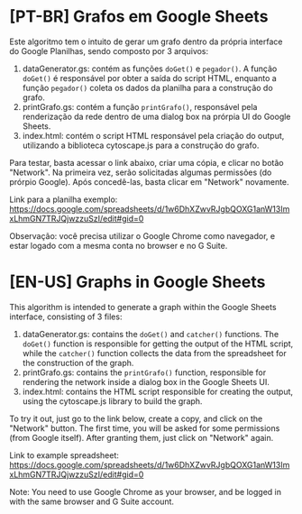 # [PT-BR] Grafos em Google Sheets
Este algoritmo tem o intuito de gerar um grafo dentro da própria interface do Google Planilhas, sendo composto por 3 arquivos:
1. dataGenerator.gs: contém as funções `doGet()` e `pegador()`. A função `doGet()` é responsável por obter a saída do script HTML, enquanto a função `pegador()` coleta os dados da planilha para a construção do grafo.
2. printGrafo.gs: contém a função `printGrafo()`, responsável pela renderização da rede dentro de uma dialog box na prórpia UI do Google Sheets.
3. index.html: contém o script HTML responsável pela criação do output, utilizando a biblioteca cytoscape.js para a construção do grafo.

Para testar, basta acessar o link abaixo, criar uma cópia, e clicar no botão "Network". Na primeira vez, serão solicitadas algumas permissões (do prórpio Google). Após concedê-las, basta clicar em "Network" novamente.

Link para a planilha exemplo: https://docs.google.com/spreadsheets/d/1w6DhXZwvRJgbQOXG1anW13ImxLhmGN7TRJQjwzzuSzI/edit#gid=0

Observação: você precisa utilizar o Google Chrome como navegador, e estar logado com a mesma conta no browser e no G Suite.


# [EN-US] Graphs in Google Sheets
This algorithm is intended to generate a graph within the Google Sheets interface, consisting of 3 files:
1. dataGenerator.gs: contains the `doGet()` and `catcher()` functions. The `doGet()` function is responsible for getting the output of the HTML script, while the `catcher()` function collects the data from the spreadsheet for the construction of the graph.
2. printGrafo.gs: contains the `printGrafo()` function, responsible for rendering the network inside a dialog box in the Google Sheets UI.
3. index.html: contains the HTML script responsible for creating the output, using the cytoscape.js library to build the graph.

To try it out, just go to the link below, create a copy, and click on the "Network" button. The first time, you will be asked for some permissions (from Google itself). After granting them, just click on "Network" again.

Link to example spreadsheet: https://docs.google.com/spreadsheets/d/1w6DhXZwvRJgbQOXG1anW13ImxLhmGN7TRJQjwzzuSzI/edit#gid=0

Note: You need to use Google Chrome as your browser, and be logged in with the same browser and G Suite account.

